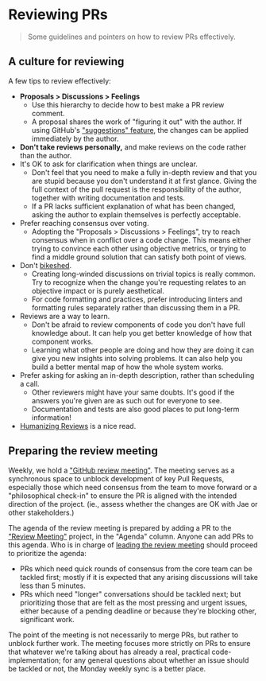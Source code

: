 # Reviewing PRs

> Some guidelines and pointers on how to review PRs effectively.

## A culture for reviewing

A few tips to review effectively:

- **Proposals > Discussions > Feelings**
    - Use this hierarchy to decide how to best make a PR review comment.
    - A proposal shares the work of "figuring it out" with the author. If using GitHub's ["suggestions" feature](https://docs.github.com/en/pull-requests/collaborating-with-pull-requests/reviewing-changes-in-pull-requests/incorporating-feedback-in-your-pull-request), the changes can be applied immediately by the author.
- **Don't take reviews personally,** and make reviews on the code rather than the author.
- It's OK to ask for clarification when things are unclear.
    - Don't feel that you need to make a fully in-depth review and that you are stupid because you don't understand it at first glance. Giving the full context of the pull request is the responsibility of the author, together with writing documentation and tests.
    - If a PR lacks sufficient explanation of what has been changed, asking the author to explain themselves is perfectly acceptable.
- Prefer reaching consensus over voting.
    - Adopting the "Proposals > Discussions > Feelings", try to reach consensus when in conflict over a code change. This means either trying to convince each other using objective metrics, or trying to find a middle ground solution that can satisfy both point of views.
- Don't [bikeshed](https://bikeshed.com/).
    - Creating long-winded discussions on trivial topics is really common. Try to recognize when the change you're requesting relates to an objective impact or is purely aesthetical.
    - For code formatting and practices, prefer introducing linters and formatting rules separately rather than discussing them in a PR.
- Reviews are a way to learn.
    - Don't be afraid to review components of code you don't have full knowledge about. It can help you get better knowledge of how that component works.
    - Learning what other people are doing and how they are doing it can give you new insights into solving problems. It can also help you build a better mental map of how the whole system works.
- Prefer asking for asking an in-depth description, rather than scheduling a call.
    - Other reviewers might have your same doubts. It's good if the answers you're given are as such out for everyone to see.
    - Documentation and tests are also good places to put long-term information!
- [Humanizing Reviews](https://www.processimpact.com/articles/humanizing_reviews.pdf) is a nice read.

## Preparing the review meeting

Weekly, we hold a ["GitHub review meeting"](https://github.com/gnolang/meetings/issues/18).
The meeting serves as a synchronous space to unblock development of key Pull
Requests, especially those which need consensus from the team to move forward
or a "philosophical check-in" to ensure the PR is aligned with the intended
direction of the project. (ie., assess whether the changes are OK with Jae or
other stakeholders.)

The agenda of the review meeting is prepared by adding a PR to the ["Review
Meeting"](https://github.com/orgs/gnolang/projects/4/views/1) project, in the
"Agenda" column. Anyone can add PRs to this agenda. Who is in charge of [leading
the review meeting](./pr-triage.md) should proceed to prioritize the agenda:

- PRs which need quick rounds of consensus from the core team can be tackled
	first; mostly if it is expected that any arising discussions will take less
	than 5 minutes.
- PRs which need "longer" conversations should be tackled next; but prioritizing
	those that are felt as the most pressing and urgent issues, either because
	of a pending deadline or because they're blocking other, significant work.

The point of the meeting is not necessarily to merge PRs, but rather to unblock
further work. The meeting focuses more strictly on PRs to ensure that whatever
we're talking about has already a real, practical code-implementation; for any
general questions about whether an issue should be tackled or not, the Monday
weekly sync is a better place.
